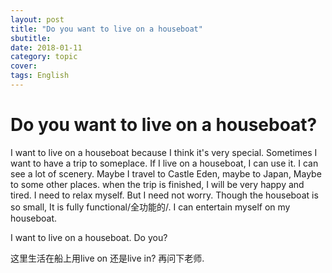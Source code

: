 ```yaml
---
layout: post
title: "Do you want to live on a houseboat"
sbutitle: 
date: 2018-01-11
category: topic
cover: 
tags: English
---
```


# Do you want to live on a houseboat?

I want to live on a houseboat because I think it's very special. Sometimes I want to have a trip to someplace. If I live on a houseboat, I can use it. I can see a lot of scenery. Maybe I travel to Castle Eden, maybe to Japan, Maybe to some other places.
when the trip is finished, I will be very happy and tired. I need to relax myself. But I need not worry. Though the houseboat is so small, It is fully functional/全功能的/. I can entertain myself on my houseboat. 

I want to live on a houseboat. Do you?

这里生活在船上用live on 还是live in? 再问下老师.
